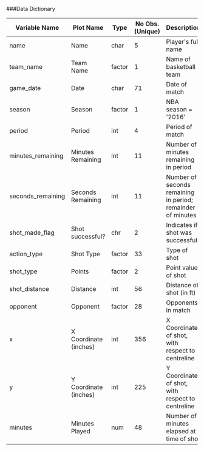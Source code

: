 ###Data Dictionary

Variable Name | Plot Name | Type | No Obs. (Unique) | Description
--------------|-----------|------|------------------|-------------
name | Name | char | 5      | Player's full name
team_name | Team Name | factor | 1      | Name of basketball team
game_date | Date | char | 71 | Date of match
season | Season | factor | 1 | NBA season = '2016'
period | Period | int | 4 | Period of match
minutes_remaining | Minutes Remaining | int | 11 | Number of minutes remaining in period
seconds_remaining | Seconds Remaining | int | 11 | Number of seconds remaining in period; remainder of minutes
shot_made_flag | Shot successful? | chr | 2 | Indicates if shot was successful
action_type | Shot Type | factor | 33 | Type of shot
shot_type | Points | factor | 2 | Point value of shot
shot_distance | Distance | int | 56 | Distance of shot (in ft)
opponent | Opponent | factor | 28 | Opponents in match
x | X Coordinate (inches) | int | 356 | X Coordinate of shot, with respect to centreline
y | Y Coordinate (inches) | int | 225 | Y Coordinate of shot, with respect to centreline
minutes | Minutes Played | num | 48 | Number of minutes elapsed at time of shot
